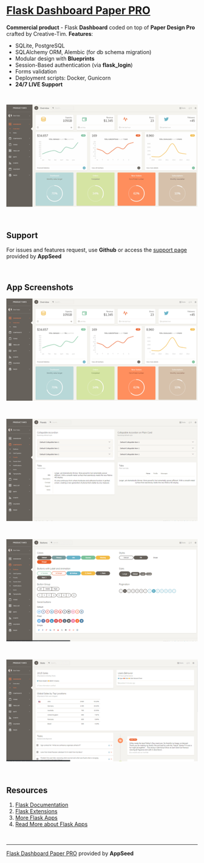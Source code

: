 # [Flask Dashboard Paper PRO](https://appseed.us/admin-dashboards/flask-dashboard-paper-pro)

**Commercial product** - Flask **Dashboard** coded on top of **Paper Design Pro** crafted by Creative-Tim. **Features**:

- SQLite, PostgreSQL
- SQLAlchemy ORM, Alembic (for db schema migration)
- Modular design with **Blueprints**
- Session-Based authentication (via **flask_login**)
- Forms validation
- Deployment scripts: Docker, Gunicorn
- **24/7 LIVE Support**

<br />

![Flask Dashboard Paper Pro - Gif animated intro.](https://raw.githubusercontent.com/app-generator/static/master/products/flask-dashboard-paper-pro-intro.gif)

<br />

## Support

For issues and features request, use **Github** or access the [support page](https://appseed.us/support) provided by **AppSeed** 

<br />

## App Screenshots

![Flask Dashboard Paper Pro - App Screen.](https://raw.githubusercontent.com/app-generator/static/master/products/flask-dashboard-paper-pro-screen.png)

<br />

![Flask Dashboard Paper Pro - App Screen.](https://raw.githubusercontent.com/app-generator/static/master/products/flask-dashboard-paper-pro-screen-2.png)

<br />

![Flask Dashboard Paper Pro - App Screen.](https://raw.githubusercontent.com/app-generator/static/master/products/flask-dashboard-paper-pro-screen-1.png)

<br />

![Flask Dashboard Paper Pro - App Screen.](https://raw.githubusercontent.com/app-generator/static/master/products/flask-dashboard-paper-pro-screen-3.png)

<br />

## Resources

1. [Flask Documentation](http://flask.pocoo.org/docs/)
2. [Flask Extensions](http://flask.pocoo.org/extensions/)
3. [More Flask Apps](https://appseed.us/apps/flask-apps)
4. [Read More about Flask Apps](https://blog.appseed.us/tag/flask)

<br />

---
[Flask Dashboard Paper PRO](https://appseed.us/admin-dashboards/flask-dashboard-paper-pro) provided by **AppSeed**
